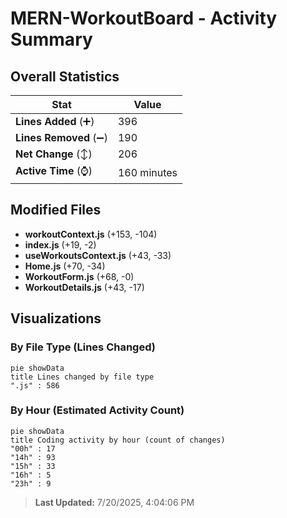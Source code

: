 # MERN-WorkoutBoard - Activity Summary 

## Overall Statistics

| Stat                   | Value                                                             |
| ---------------------- | ----------------------------------------------------------------- |
| **Lines Added** (➕)   | 396                                          |
| **Lines Removed** (➖) | 190                                        |
| **Net Change** (↕)    | 206                |
| **Active Time** (⌚)   | 160 minutes |


## Modified Files
- **workoutContext.js** (+153, -104)
- **index.js** (+19, -2)
- **useWorkoutsContext.js** (+43, -33)
- **Home.js** (+70, -34)
- **WorkoutForm.js** (+68, -0)
- **WorkoutDetails.js** (+43, -17)

## Visualizations

### By File Type (Lines Changed)

```mermaid
pie showData
title Lines changed by file type
".js" : 586
```

### By Hour (Estimated Activity Count)

```mermaid
pie showData
title Coding activity by hour (count of changes)
"00h" : 17
"14h" : 93
"15h" : 33
"16h" : 5
"23h" : 9
```


> **Last Updated:** 7/20/2025, 4:04:06 PM
